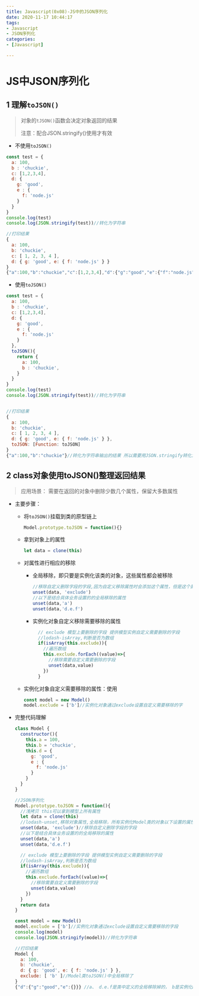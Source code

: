 ```yaml
---
title: Javascript(0x08)-JS中的JSON序列化
date: 2020-11-17 10:44:17
tags:
- Javascript
- JSON序列化
categories:
- [Javascript]

---
```


# JS中JSON序列化

## 1 理解`toJSON()`

> 对象的`tJSON()`函数会决定对象返回的结果
>
> 注意：配合JSON.stringify()使用才有效

* 不使用`toJSON()`

```js
const test = {
  a: 100,
  b : 'chuckie',
  c: [1,2,3,4],
  d: {
    g: 'good',
    e : {
      f: 'node.js'
    }
  }
}
console.log(test)
console.log(JSON.stringify(test))//转化为字符串

//打印结果
{
  a: 100,
  b: 'chuckie',
  c: [ 1, 2, 3, 4 ],
  d: { g: 'good', e: { f: 'node.js' } }
}
{"a":100,"b":"chuckie","c":[1,2,3,4],"d":{"g":"good","e":{"f":"node.js"}}}
```

* 使用`toJSON()`

```js
const test = {
  a: 100,
  b : 'chuckie',
  c: [1,2,3,4],
  d: {
    g: 'good',
    e : {
      f: 'node.js'
    }
  },
  toJSON(){
    return {
      a: 100,
      b : 'chuckie',
    }
  }
}
console.log(test)
console.log(JSON.stringify(test))//转化为字符串


//打印结果
{
  a: 100,
  b: 'chuckie',
  c: [ 1, 2, 3, 4 ],
  d: { g: 'good', e: { f: 'node.js' } },
  toJSON: [Function: toJSON]
}
{"a":100,"b":"chuckie"}//转化为字符串输出的结果 所以需要用JSON.stringify转化为字符串，才能使toJSON()有效
```

##  2 class对象使用toJSON()整理返回结果

> 应用场景： 需要在返回的对象中删除少数几个属性，保留大多数属性

* 主要步骤：

  * 将`toJSON()`挂载到类的原型链上

    ```js
    Model.prototype.toJSON = function(){}
    ```

  * 拿到对象上的属性

    ```js
    let data = clone(this)
    ```

  * 对属性进行相应的移除

    * 全局移除，即只要是实例化该类的对象，这些属性都会被移除

      ```js
      //移除自定义删除字段的字段,因为自定义移除属性时会添加这个属性，但是这个属性是和业务无关的，所以在返回时需要移除
      unset(data, 'exclude')
      //以下是结合具体业务设置的的全局移除的属性
      unset(data,'a')
      unset(data,'d.e.f')
      ```

    * 实例化对象自定义移除需要移除的属性

      ```js
        // exclude 模型上要删除的字段 提供模型实例自定义需要删除的字段
        //lodash-isArray,判断是否为数组
        if(isArray(this.exclude)){
          //遍历数组
          this.exclude.forEach((value)=>{
            //移除需要自定义需要删除的字段
            unset(data,value)
          })
        }
      ```

  * 实例化对象自定义需要移除的属性：使用

    ```js
    const model = new Model()
    model.exclude = ['b']//实例化对象通过exclude设置自定义需要移除的字
    ```

* 完整代码理解

  ```js
  class Model {
    constructor(){
      this.a = 100,
      this.b = 'chuckie',
      this.d = {
        g: 'good',
        e : {
          f: 'node.js'
        }
      }
    }
  }
  
  //JSON序列化
  Model.prototype.toJSON = function(){
    //浅拷贝 this可以拿到模型上所有属性
    let data = clone(this)
    //lodash-unset,移除对象属性,全局移除，所有实例化Model类的对象以下设置的属性都会被移除
    unset(data, 'exclude')//移除自定义删除字段的字段
    //以下是结合具体业务设置的的全局移除的属性
    unset(data,'a')
    unset(data,'d.e.f')
  
    // exclude 模型上要删除的字段 提供模型实例自定义需要删除的字段
    //lodash-isArray,判断是否为数组
    if(isArray(this.exclude)){
      //遍历数组
      this.exclude.forEach((value)=>{
        //移除需要自定义需要删除的字段
        unset(data,value)
      })
    }
    return data
  }
  
  const model = new Model()
  model.exclude = ['b']//实例化对象通过exclude设置自定义需要移除的字段
  console.log(model)
  console.log(JSON.stringify(model))//转化为字符串
  
  //打印结果
  Model {
    a: 100,
    b: 'chuckie',
    d: { g: 'good', e: { f: 'node.js' } },
    exclude: [ 'b' ]//Model类toJSON()中全局移除了
  }
  {"d":{"g":"good","e":{}}} //a、 d.e.f是类中定义的全局移除掉的， b是实例化model对象自定义移除的
  ```

  